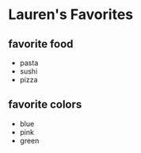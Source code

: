 # Lauren's Favorites
## favorite food
+ pasta
+ sushi
+ pizza

## favorite colors
+ blue
+ pink
+ green